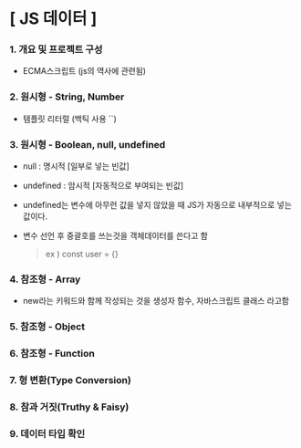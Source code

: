 # [ JS 데이터 ]

### 1. 개요 및 프로젝트 구성

- ECMA스크립트 (js의 역사에 관련됨)

### 2. 원시형 - String, Number

- 템플릿 리터럴 (백틱 사용 ``)

### 3. 원시형 - Boolean, null, undefined

- null : 명시적 [일부로 넣는 빈값]

- undefined : 암시적 [자동적으로 부여되는 빈값]
- undefined는 변수에 아무런 값을 넣지 않았을 때 JS가 자동으로 내부적으로 넣는 값이다.
- 변수 선언 후 중괄호를 쓰는것을 객체데이터를 쓴다고 함
  > ex ) const user = {}

### 4. 참조형 - Array

- new라는 키워드와 함께 작성되는 것을 생성자 함수, 자바스크립트 클래스 라고함

### 5. 참조형 - Object

### 6. 참조형 - Function

### 7. 형 변환(Type Conversion)

### 8. 참과 거짓(Truthy & Faisy)

### 9. 데이터 타입 확인
